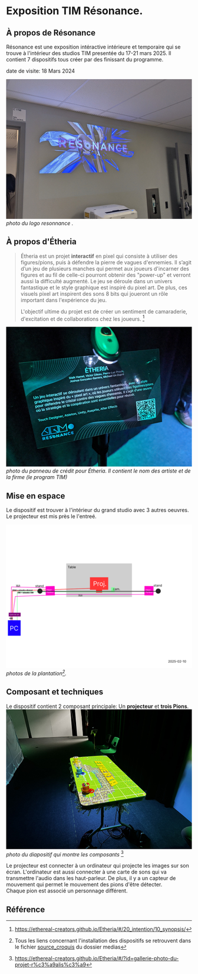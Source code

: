 # Exposition TIM Résonance.

## À propos de Résonance
Résonance est une exposition intéractive intérieure et temporaire qui se trouve à l'intérieur des studios TIM presentée du 17-21 mars 2025.
Il contient 7 dispositifs tous créer par des finissant du programme. 

date de visite: 18 Mars 2024


![image](/TIM_resonance/medias/entrer_resonance.jpg)
*photo du logo resonnance .*


## À propos d'Étheria
>Étheria est un projet __interactif__ en pixel qui consiste à utiliser des figures/pions, puis à défendre la pierre de vagues d'ennemies. Il s’agit d’un jeu de plusieurs manches qui permet aux joueurs d'incarner des figures et au fil de celle-ci pourront obtenir des "power-up" et verront aussi la difficulté augmenté. Le jeu se déroule dans un univers fantastique et le style graphique est inspiré du pixel art. De plus, ces visuels pixel art inspirent des sons 8 bits qui joueront un rôle important dans l'expérience du jeu.
>
>L'objectif ultime du projet est de créer un sentiment de camaraderie, d'excitation et de collaborations chez les joueurs. [^1]


![image](/TIM_resonance/medias/etheria_panneau.jpg)  
*photo du panneau de crédit pour Étheria. Il contient le nom des artiste et de la firme \(le program TIM\)*

## Mise en espace
Le dispositif est trouver à l'intérieur du grand studio avec 3 autres oeuvres. Le projecteur est mis près le l'entreé.

![image](/TIM_resonance/medias/croquis/plantation_etheria_nouveau.jpg)  
*photos de la plantation[^2].*



## Composant et techniques

Le dispositif contient 2 composant principale: Un **projecteur** et **trois Pions**.  
![image](/TIM_resonance/medias/etheria_projecteur.jpg)  
*photo du diapositif qui montre les composants* [^3]  

Le projecteur est connecter à un ordinateur qui projecte les images sur son écran. L'ordinateur est aussi connecter à une carte de sons qui va transmettre l'audio dans les haut-parleur. De plus, il y a un capteur de mouvement qui permet le mouvement des pions d'être détecter.  
Chaque pion est associé un personnage différent.












## Référence
[^1]: https://ethereal-creators.github.io/Etheria/#/20_intention/10_synopsis/
[^2]: Tous les liens concernant l'installation des dispositifs se retrouvent dans le fichier [source_croquis](/TIM_resonance/medias/croquis/source_croquis.md) du dossier medias
[^3]: https://ethereal-creators.github.io/Etheria/#/?id=gallerie-photo-du-projet-r%c3%a9alis%c3%a9
